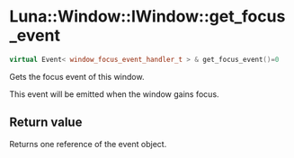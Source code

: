 # Luna::Window::IWindow::get_focus_event

```c++
virtual Event< window_focus_event_handler_t > & get_focus_event()=0
```

Gets the focus event of this window. 

This event will be emitted when the window gains focus. 

## Return value
Returns one reference of the event object. 

